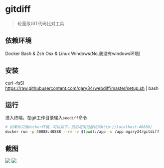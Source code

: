 # gitdiff

> 轻量级GIT代码比对工具
>


## 依赖环境

Docker
Bash & Zsh
Osx & Linux
Windows(No,我没有windows环境)

## 安装

curl -fsSl https://raw.githubusercontent.com/gary34/webdiff/master/setup.sh | bash

## 运行

进入终端，在git工作目录输入`seediff`命令

```bash
# 如果你只有docker环境，可以如下，然后用浏览器访问http://localhost:40888/
docker run -p 40888:40888 --rm -v $(pwd):/app -w /app mgary34/gitdiff
```

## 截图

![](https://iyomi-public.oss-cn-shenzhen.aliyuncs.com/%E5%B1%8F%E5%B9%95%E5%BF%AB%E7%85%A7%202018-04-22%2015.44.36.png)
![](https://iyomi-public.oss-cn-shenzhen.aliyuncs.com/%E5%B1%8F%E5%B9%95%E5%BF%AB%E7%85%A7%202018-04-22%2015.44.56.png)



